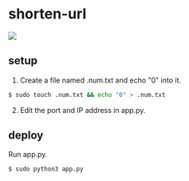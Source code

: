 # shorten-url
<img src="https://img.shields.io/badge/status-developing-red"></img>
## setup
1. Create a file named .num.txt and echo "0" into it.
```sh
$ sudo touch .num.txt && echo "0" > .num.txt
```
2. Edit the port and IP address in app.py.
## deploy
Run app.py.
```sh
$ sudo python3 app.py
```
